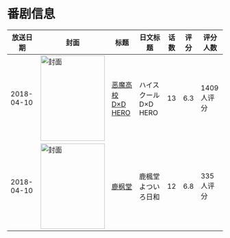 # 番剧信息

|放送日期|封面|标题|日文标题|话数|评分|评分人数|
|---|---|---|---|---|---|---|
|2018-04-10|<img src="//lain.bgm.tv/pic/cover/c/cf/41/195845_z7Gr3.jpg" alt="封面" style="width:150px;height:200px;object-fit:cover;">|[恶魔高校 D×D HERO](https://bangumi.tv/subject/195845)|ハイスクールD×D HERO|13|6.3|1409人评分|
|2018-04-10|<img src="//lain.bgm.tv/pic/cover/c/02/06/227136_iKxkz.jpg" alt="封面" style="width:150px;height:200px;object-fit:cover;">|[鹿枫堂](https://bangumi.tv/subject/227136)|鹿楓堂よついろ日和|12|6.8|335人评分|
